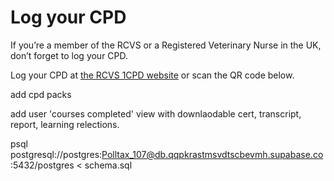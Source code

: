 # Log your CPD

If you’re a member of the RCVS or a Registered Veterinary Nurse in the UK, don’t forget to log your CPD.

Log your CPD at [the RCVS 1CPD website](https://onecpd.rcvs.org.uk/accounts/login/)  or scan the QR code below.

add cpd packs

add user 'courses completed' view with downlaodable cert, transcript, report, learning relections.

psql postgresql://postgres:Polltax_107@db.qqpkrastmsvdtscbevmh.supabase.co:5432/postgres < schema.sql
